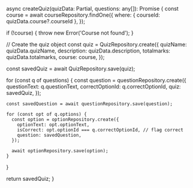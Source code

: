 async createQuiz(quizData: Partial<Quiz>, questions: any[]): Promise<Quiz> {
  const course = await courseRepository.findOne({
    where: { courseId: quizData.course?.courseId },
  });

  if (!course) {
    throw new Error('Course not found');
  }

  // Create the quiz object
  const quiz = QuizRepository.create({
    quizName: quizData.quizName,
    description: quizData.description,
    totalmarks: quizData.totalmarks,
    course: course,
  });

  const savedQuiz = await QuizRepository.save(quiz);

  for (const q of questions) {
    const question = questionRepository.create({
      questionText: q.questionText,
      correctOptionId: q.correctOptionId,
      quiz: savedQuiz,
    });

    const savedQuestion = await questionRepository.save(question);

    for (const opt of q.options) {
      const option = optionRepository.create({
        optionText: opt.optionText,
        isCorrect: opt.optionId === q.correctOptionId, // flag correct
        question: savedQuestion,
      });

      await optionRepository.save(option);
    }
  }

  return savedQuiz;
}
